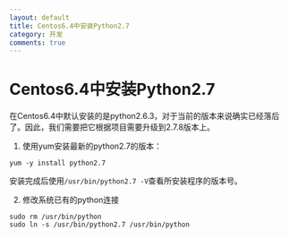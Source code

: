 ```yaml
---
layout: default
title: Centos6.4中安装Python2.7
category: 开发
comments: true
---
```


# Centos6.4中安装Python2.7

在Centos6.4中默认安装的是python2.6.3，对于当前的版本来说确实已经落后了。因此，我们需要把它根据项目需要升级到2.7.8版本上。

1. 使用yum安装最新的python2.7的版本：

```
yum -y install python2.7
```

安装完成后使用`/usr/bin/python2.7 -V`查看所安装程序的版本号。

2. 修改系统已有的python连接

```
sudo rm /usr/bin/python
sudo ln -s /usr/bin/python2.7 /usr/bin/python
```


